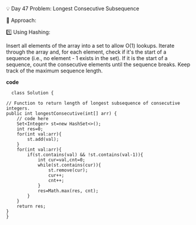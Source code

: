 
💡 Day 47 Problem: Longest Consecutive Subsequence

🧠 Approach:

1️⃣ Using Hashing:

Insert all elements of the array into a set to allow O(1) lookups.
Iterate through the array and, for each element, check if it's the start of a sequence (i.e., no element - 1 exists in the set).
If it is the start of a sequence, count the consecutive elements until the sequence breaks.
Keep track of the maximum sequence length.

**code**

      class Solution {

    // Function to return length of longest subsequence of consecutive integers.
    public int longestConsecutive(int[] arr) {
        // code here
        Set<Integer> st=new HashSet<>();
        int res=0;
        for(int val:arr){
            st.add(val);
        }
        for(int val:arr){
            if(st.contains(val) && !st.contains(val-1)){
                int cur=val,cnt=0;
                while(st.contains(cur)){
                    st.remove(cur);
                    cur++;
                    cnt++;
                }
                res=Math.max(res, cnt);
            }
        }
        return res;
    }
    }
